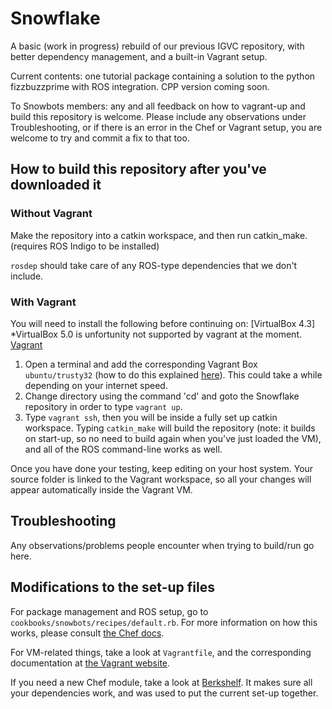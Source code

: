 # Snowflake

A basic (work in progress) rebuild of our previous IGVC repository, with better dependency management, and a built-in Vagrant setup.

Current contents: one tutorial package containing a solution to the python fizzbuzzprime with ROS integration. CPP version coming soon.

To Snowbots members: any and all feedback on how to vagrant-up and build this repository is welcome. Please include any observations under Troubleshooting, or if there is an error in the Chef or Vagrant setup, you are welcome to try and commit a fix to that too.

How to build this repository after you've downloaded it
----------------------------

### Without Vagrant ###

Make the repository into a catkin workspace, and then run catkin_make. (requires ROS Indigo to be installed)

`rosdep` should take care of any ROS-type dependencies that we don't include.

### With Vagrant ###
You will need to install the following before continuing on:
[VirtualBox 4.3] *VirtualBox 5.0 is unfortunity not supported by vagrant at the moment.
[Vagrant](http://www.vagrantup.com/downloads)

1. Open a terminal and add the corresponding Vagrant Box `ubuntu/trusty32` (how to do this explained [here](https://docs.vagrantup.com/v2/boxes.html)). This could take a while depending on your internet speed.
2. Change directory using the command 'cd' and goto the Snowflake repository in order to type `vagrant up`. 
3. Type `vagrant ssh`, then you will be inside a fully set up catkin workspace. Typing `catkin_make` will build the repository (note: it builds on start-up, so no need to build again when you've just loaded the VM), and all of the ROS command-line works as well.

Once you have done your testing, keep editing on your host system. Your source folder is linked to the Vagrant workspace, so all your changes will appear automatically inside the Vagrant VM.

Troubleshooting
---------------

Any observations/problems people encounter when trying to build/run go here.

Modifications to the set-up files
---------------------------------

For package management and ROS setup, go to `cookbooks/snowbots/recipes/default.rb`. For more information on how this works, please consult [the Chef docs](http://docs.chef.io/release/12-4/#getting-started).

For VM-related things, take a look at `Vagrantfile`, and the corresponding documentation at [the Vagrant website](https://docs.vagrantup.com/v2/).

If you need a new Chef module, take a look at [Berkshelf](http://berkshelf.com/). It makes sure all your dependencies work, and was used to put the current set-up together.
